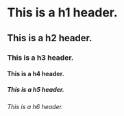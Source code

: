# This is a h1 header.
## This is a h2 header.
### This is a h3 header.
#### This is a h4 header.
##### This is a h5 header.
###### This is a h6 header.
